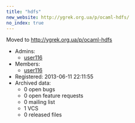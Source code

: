 ```yaml
---
title: "hdfs"
new_website: http://ygrek.org.ua/p/ocaml-hdfs/
no_index: true
---
```


Moved to http://ygrek.org.ua/p/ocaml-hdfs


* Admins:
  * [user116](/users/user116)
* Members:
  * [user116](/users/user116)
* Registered: 2013-06-11 22:11:55
* Archived data:
  * 0 open bugs
  * 0 open feature requests
  * 0 mailing list
  * 1 VCS
  * 0 released files
